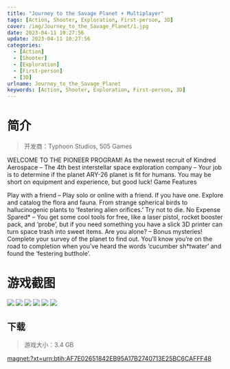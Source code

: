 ```yaml
---
title: "Journey to the Savage Planet + Multiplayer"
tags: [Action, Shooter, Exploration, First-person, 3D]
cover: /img/Journey_to_the_Savage_Planet/1.jpg
date: 2023-04-11 10:27:56
update: 2023-04-11 10:27:56
categories: 
  - [Action]
  - [Shooter]
  - [Exploration]
  - [First-person]
  - [3D]
urlname: Journey_to_the_Savage_Planet
keywords: [Action, Shooter, Exploration, First-person, 3D]
---
```

# 简介

> 开发商：Typhoon Studios, 505 Games

WELCOME TO THE PIONEER PROGRAM! As the newest recruit of Kindred Aerospace – The 4th best interstellar space exploration company – Your job is to determine if the planet ARY-26 planet is fit for humans. You may be short on equipment and experience, but good luck!
Game Features

Play with a friend – Play solo or online with a friend. If you have one.
Explore and catalog the flora and fauna. From strange spherical birds to hallucinogenic plants to ‘festering alien orifices.’ Try not to die.
No Expense Spared* – You get some cool tools for free, like a laser pistol, rocket booster pack, and ‘probe’, but if you need something you have a slick 3D printer can turn space trash into sweet items.
Are you alone? – Bonus mysteries! Complete your survey of the planet to find out. You’ll know you’re on the road to completion when you’ve heard the words ‘cucumber sh*twater’ and found the ‘festering butthole’.

# 游戏截图

![](/img/Journey_to_the_Savage_Planet/2.jpg)
![](/img/Journey_to_the_Savage_Planet/3.jpg)
![](/img/Journey_to_the_Savage_Planet/4.jpg)
![](/img/Journey_to_the_Savage_Planet/5.jpg)
![](/img/Journey_to_the_Savage_Planet/6.jpg)
![](/img/Journey_to_the_Savage_Planet/7.jpg)


## 下载

> 游戏大小：3.4 GB

[magnet:?xt=urn:btih:AF7E02651842EB95A17B2740713E25BC6CAFFF48](magnet:?xt=urn:btih:AF7E02651842EB95A17B2740713E25BC6CAFFF48)